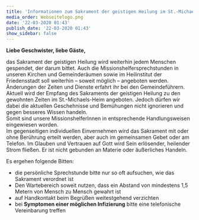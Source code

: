 ```yaml
---
title: 'Informationen zum Sakrament der geistigen Heilung im St.-Michaels-Heim'
media_order: Webseitelogo.png
date: '22-03-2020 01:43'
publish_date: '22-03-2020 01:43'
show_sidebar: false
---
```


**Liebe Geschwister, liebe Gäste,**

das Sakrament der geistigen Heilung wird weiterhin jedem Menschen gespendet, der darum bittet. Auch die Missionshelfersprechstunden in unseren Kirchen und Gemeinderäumen sowie im Heilinstitut der Friedensstadt soll weiterhin – soweit möglich – angeboten werden. Änderungen der Zeiten und Dienste erfahrt ihr bei den Gemeindeführern. Aktuell wird der Empfang des Sakraments der geistigen Heilung zu den gewohnten Zeiten im St.-Michaels-Heim angeboten. Jedoch dürfen wir dabei die aktuellen Geschehnisse und Bemühungen nicht ignorieren und gegen besseres Wissen handeln.   
Somit sind unsere MissionshelferInnen in entsprechende Handlungsweisen eingewiesen worden.   
Im gegenseitigen individuellen Einvernehmen wird das Sakrament mit oder ohne Berührung erteilt werden, aber auch im gemeinsamen Gebet oder am Telefon.
Im Glauben und Vertrauen auf Gott wird Sein erlösender, heilender Strom fließen. Er ist nicht gebunden an Materie oder äußerliches Handeln.

Es ergehen folgende Bitten:
* die persönliche Sprechstunde bitte nur so oft aufsuchen, wie das Sakrament verordnet ist
* Den Wartebereich soweit nutzen, dass ein Abstand von mindestens 1,5 Metern von Mensch zu Mensch gewahrt ist
* auf Handkontakt beim Begrüßen weitestgehend verzichten
* bei **Symptomen einer möglichen Infizierung** bitte eine telefonische Vereinbarung treffen